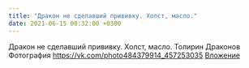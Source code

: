 ```yaml
---
title: "Дракон не сделавший прививку. Холст, масло."
date: 2021-06-15 00:32:00 +0300
---
```


Дракон не сделавший прививку. Холст, масло.
Толирин Драконов
Фотография
<a class="vk-attach" href="https://vk.com/photo484379914_457253035">https://vk.com/photo484379914_457253035</a>
<a class="vk-attach" href="https://vk.com/photo484379914_457253035">Вложение</a>
